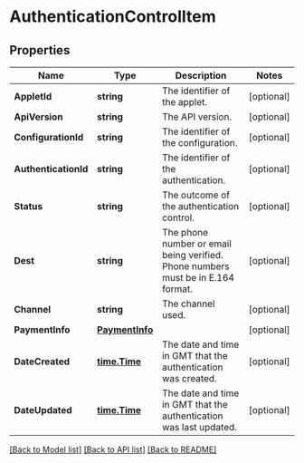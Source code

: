 # AuthenticationControlItem

## Properties

Name | Type | Description | Notes
------------ | ------------- | ------------- | -------------
**AppletId** | **string** | The identifier of the applet. |[optional] 
**ApiVersion** | **string** | The API version. |[optional] 
**ConfigurationId** | **string** | The identifier of the configuration. |[optional] 
**AuthenticationId** | **string** | The identifier of the authentication. |[optional] 
**Status** | **string** | The outcome of the authentication control. |[optional] 
**Dest** | **string** | The phone number or email being verified. Phone numbers must be in E.164 format. |[optional] 
**Channel** | **string** | The channel used. |[optional] 
**PaymentInfo** | [**PaymentInfo**](PaymentInfo.md) |  |[optional] 
**DateCreated** | [**time.Time**](time.Time.md) | The date and time in GMT that the authentication was created.  |[optional] 
**DateUpdated** | [**time.Time**](time.Time.md) | The date and time in GMT that the authentication was last updated.  |[optional] 

[[Back to Model list]](../README.md#documentation-for-models) [[Back to API list]](../README.md#documentation-for-api-endpoints) [[Back to README]](../README.md)


